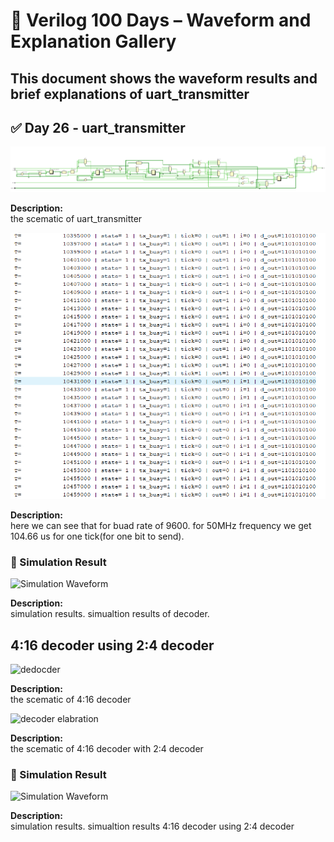 
# 📘 Verilog 100 Days – Waveform and Explanation Gallery

This document shows the waveform results and brief explanations of   uart_transmitter
---

## ✅ Day 26 - uart_transmitter

 

![ uart_transmitter](./images/uart_schematic.png)

**Description:**  
  the scematic of  uart_transmitter


![uart_transmitter display message](./images/timing.png)

**Description:**  
 here we can see that for buad rate of 9600.
 for 50MHz frequency 
 we get 104.66 us for one tick(for one bit to send).
 


 
### 🔬 Simulation Result

![Simulation Waveform](./images/encoder_sim.png)

**Description:**  
simulation results.
simualtion results of decoder.




##  4:16 decoder using 2:4 decoder

![dedocder](./images/4_16schematic.png)

**Description:**  
  the scematic of  4:16 decoder  


![decoder elabration](./images/4_16schematic_elab.png)

**Description:**  
  the scematic of 4:16 decoder with 2:4 decoder
 
### 🔬 Simulation Result

![Simulation Waveform](./images/4_16_sim.png)

**Description:**  
simulation results.
simualtion results  4:16 decoder using 2:4 decoder
